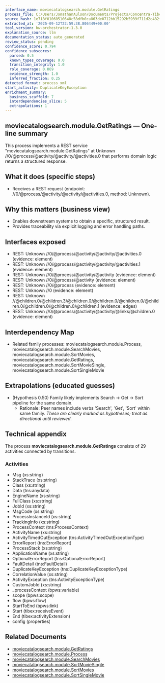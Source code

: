 ```yaml
---
interface_name: moviecatalogsearch.module.GetRatings
process_file: C:/Users/JonathanAulson/Documents/Projects/Concentra-Tibco-Context/out/tmp/archives/MovieAPI_UnitTesting_a94ab19c4120/MovieCatalogSearch.module/Processes/moviecatalogsearch/module/GetRatings.bwp
source_hash: 1e718f01060510648c58dfb0ca863de0712bb15292b5939f711d2c482fd500d8
extracted_at: '2025-09-12T22:59:38.806449+00:00'
tool_version: bw-orchestrator-1.3.0
explanation_source: llm
documentation_status: auto_generated
review_status: pending
confidence_score: 0.794
confidence_subscores:
  parsed: 0.5
  known_types_coverage: 0.0
  transition_integrity: 1.0
  role_coverage: 0.069
  evidence_strength: 1.0
  inferred_fraction: 0.25
detected_format: process_xml
start_activity: DuplicateKeyException
enrichment_summary:
  business_scaffold: 7
  interdependencies_slice: 5
  extrapolations: 1
---
```


## moviecatalogsearch.module.GetRatings — One-line summary
This process implements a REST service "moviecatalogsearch.module.GetRatings" at Unknown //0/@process/@activity/@activity/@activities.0 that performs domain logic returns a structured response.

## What it does (specific steps)
- Receives a REST request (endpoint: //0/@process/@activity/@activity/@activities.0, method: Unknown).

## Why this matters (business view)
- Enables downstream systems to obtain a specific, structured result.
- Provides traceability via explicit logging and error handling paths.

## Interfaces exposed
- REST: Unknown //0/@process/@activity/@activity/@activities.0 (evidence: element)
- REST: Unknown //0/@process/@activity/@activity/@activities.1 (evidence: element)
- REST: Unknown //0/@process/@activity/@activity (evidence: element)
- REST: Unknown //0/@process/@activity (evidence: element)
- REST: Unknown //0/@process (evidence: element)
- REST: Unknown //0 (evidence: element)
- REST: Unknown //@children.0/@children.3/@children.0/@children.0/@children.0/@children.0/@children.0/@children.0/@children.1 (evidence: edges)
- REST: Unknown //0/@process/@activity/@activity/@links/@children.0 (evidence: element)

## Interdependency Map
- Related family processes: moviecatalogsearch.module.Process, moviecatalogsearch.module.SearchMovies, moviecatalogsearch.module.SortMovies, moviecatalogsearch.module.GetRatings, moviecatalogsearch.module.SortMovieSingle, moviecatalogsearch.module.SortSingleMovie

## Extrapolations (educated guesses)
- (Hypothesis 0.50) Family likely implements Search → Get → Sort pipeline for the same domain.
  - Rationale: Peer names include verbs 'Search', 'Get', 'Sort' within same family.
_These are clearly marked as hypotheses; treat as directional until reviewed._

## Technical appendix
The process **moviecatalogsearch.module.GetRatings** consists of 29 activities connected by transitions.

### Activities
- Msg (xs:string)
- StackTrace (xs:string)
- Class (xs:string)
- Data (tns:anydata)
- EngineName (xs:string)
- FullClass (xs:string)
- JobId (xs:string)
- MsgCode (xs:string)
- ProcessInstanceId (xs:string)
- TrackingInfo (xs:string)
- ProcessContext (tns:ProcessContext)
- ActivityName (xs:string)
- ActivityTimedOutException (tns:ActivityTimedOutExceptionType)
- ErrorReport (tns:ErrorReport)
- ProcessStack (xs:string)
- ApplicationName (xs:string)
- OptionalErrorReport (tns:OptionalErrorReport)
- FaultDetail (tns:FaultDetail)
- DuplicateKeyException (tns:DuplicateKeyExceptionType)
- CorrelationValue (xs:string)
- ActivityException (tns:ActivityExceptionType)
- CustomJobId (xs:string)
- _processContext (bpws:variable)
- scope (bpws:scope)
- flow (bpws:flow)
- StartToEnd (bpws:link)
- Start (tibex:receiveEvent)
- End (tibex:activityExtension)
- config (properties)

## Related Documents
- [moviecatalogsearch.module.GetRatings](moviecatalogsearch.module.GetRatings.md)
- [moviecatalogsearch.module.Process](moviecatalogsearch.module.Process.md)
- [moviecatalogsearch.module.SearchMovies](moviecatalogsearch.module.SearchMovies.md)
- [moviecatalogsearch.module.SortMovieSingle](moviecatalogsearch.module.SortMovieSingle.md)
- [moviecatalogsearch.module.SortMovies](moviecatalogsearch.module.SortMovies.md)
- [moviecatalogsearch.module.SortSingleMovie](moviecatalogsearch.module.SortSingleMovie.md)
